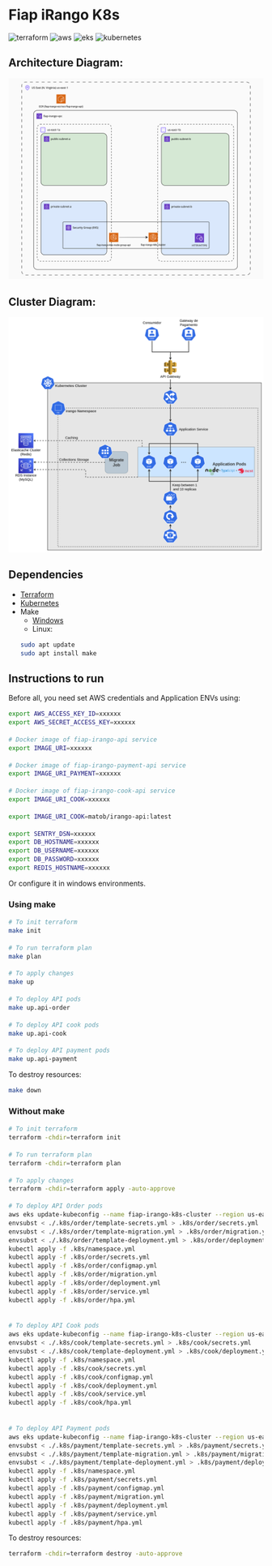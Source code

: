 # Fiap iRango K8s
![terraform](https://img.shields.io/badge/Terraform-7B42BC?style=for-the-badge&logo=terraform&logoColor=white)
![aws](https://img.shields.io/badge/Amazon_AWS-FF9900?style=for-the-badge&logo=amazonaws&logoColor=white)
![eks](https://img.shields.io/badge/Amazon_EKS-FF9900?style=for-the-badge&logo=amazoneks&logoColor=white)
![kubernetes](https://shields.io/badge/Kubernetes-326CE5?logo=Kubernetes&logoColor=FFF&style=flat-square)

## Architecture Diagram:
![Architecture diagram](./docs/fiap-irango-k8s.png)
## Cluster Diagram:
![Cluster diagram](./docs/fiap-irango-k8s-cluster.png)

## Dependencies
- [Terraform](https://developer.hashicorp.com/terraform/install?product_intent=terraform)
- [Kubernetes](https://kubernetes.io/)
- Make
  - [Windows](https://gnuwin32.sourceforge.net/packages/make.htm)
  - Linux:
  ```bash
  sudo apt update
  sudo apt install make
  ```

## Instructions to run
Before all, you need set AWS credentials and Application ENVs using:
```bash
export AWS_ACCESS_KEY_ID=xxxxxx
export AWS_SECRET_ACCESS_KEY=xxxxxx

# Docker image of fiap-irango-api service
export IMAGE_URI=xxxxxx

# Docker image of fiap-irango-payment-api service
export IMAGE_URI_PAYMENT=xxxxxx

# Docker image of fiap-irango-cook-api service
export IMAGE_URI_COOK=xxxxxx

export IMAGE_URI_COOK=matob/irango-api:latest

export SENTRY_DSN=xxxxxx
export DB_HOSTNAME=xxxxxx
export DB_USERNAME=xxxxxx
export DB_PASSWORD=xxxxxx
export REDIS_HOSTNAME=xxxxxx
```
Or configure it in windows environments.

### Using make
```bash
# To init terraform
make init

# To run terraform plan
make plan

# To apply changes
make up

# To deploy API pods
make up.api-order

# To deploy API cook pods
make up.api-cook

# To deploy API payment pods
make up.api-payment
```

To destroy resources:
```bash
make down
```

### Without make
```bash
# To init terraform
terraform -chdir=terraform init

# To run terraform plan
terraform -chdir=terraform plan

# To apply changes
terraform -chdir=terraform apply -auto-approve

# To deploy API Order pods
aws eks update-kubeconfig --name fiap-irango-k8s-cluster --region us-east-1
envsubst < ./.k8s/order/template-secrets.yml > .k8s/order/secrets.yml
envsubst < ./.k8s/order/template-migration.yml > .k8s/order/migration.yml
envsubst < ./.k8s/order/template-deployment.yml > .k8s/order/deployment.yml
kubectl apply -f .k8s/namespace.yml
kubectl apply -f .k8s/order/secrets.yml
kubectl apply -f .k8s/order/configmap.yml
kubectl apply -f .k8s/order/migration.yml
kubectl apply -f .k8s/order/deployment.yml
kubectl apply -f .k8s/order/service.yml
kubectl apply -f .k8s/order/hpa.yml


# To deploy API Cook pods
aws eks update-kubeconfig --name fiap-irango-k8s-cluster --region us-east-1
envsubst < ./.k8s/cook/template-secrets.yml > .k8s/cook/secrets.yml
envsubst < ./.k8s/cook/template-deployment.yml > .k8s/cook/deployment.yml
kubectl apply -f .k8s/namespace.yml
kubectl apply -f .k8s/cook/secrets.yml
kubectl apply -f .k8s/cook/configmap.yml
kubectl apply -f .k8s/cook/deployment.yml
kubectl apply -f .k8s/cook/service.yml
kubectl apply -f .k8s/cook/hpa.yml


# To deploy API Payment pods
aws eks update-kubeconfig --name fiap-irango-k8s-cluster --region us-east-1
envsubst < ./.k8s/payment/template-secrets.yml > .k8s/payment/secrets.yml
envsubst < ./.k8s/payment/template-migration.yml > .k8s/payment/migration.yml
envsubst < ./.k8s/payment/template-deployment.yml > .k8s/payment/deployment.yml
kubectl apply -f .k8s/namespace.yml
kubectl apply -f .k8s/payment/secrets.yml
kubectl apply -f .k8s/payment/configmap.yml
kubectl apply -f .k8s/payment/migration.yml
kubectl apply -f .k8s/payment/deployment.yml
kubectl apply -f .k8s/payment/service.yml
kubectl apply -f .k8s/payment/hpa.yml
```

To destroy resources:
```bash
terraform -chdir=terraform destroy -auto-approve
```
